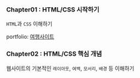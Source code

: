<h3>Chapter01 : HTML/CSS 시작하기</h3>

`HTML`과 `CSS` 이해하기

portfolio: [여행사이트](https://sincerity.tistory.com/74)


<h3>Chapter02 : HTML/CSS 핵심 개념</h3>

웹사이트의 기본적인 `레이아웃`, `여백`, `모서리`, `배경` 등 이해하기
